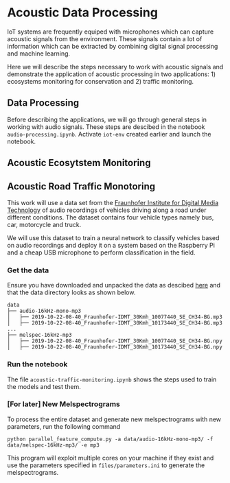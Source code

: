 # Acoustic Data Processing
IoT systems are frequently equiped with microphones which can capture acoustic signals from the environment. These signals contain a lot of information which can be extracted by combining digital signal processing and machine learning.

Here we will describe the steps necessary to work with acoustic signals and demonstrate the application of acoustic processing in two applications: 1) ecosystems monitoring for conservation and 2) traffic monitoring.

## Data Processing

Before describing the applications, we will go through general steps in working with audio signals. These steps are descibed in the notebook `audio-processing.ipynb`. Activate `iot-env` created earlier and launch the notebook.



## Acoustic Ecosytstem Monitoring


## Acoustic Road Traffic Monotoring
This work will use a data set from the [Fraunhofer Institute for Digital Media Technology](https://www.idmt.fraunhofer.de/en/publications/traffic.html) of audio recordings of vehicles driving along a road under different conditions. The dataset contains four vehicle types namely bus, car, motorcycle and truck.

We will use this dataset to train a neural network to classify vehicles based on audio recordings and deploy it on a system  based on the Raspberry Pi and a cheap USB microphone to perform classification in the field.


### Get the data
Ensure you have downloaded and unpacked the data as descibed [here](../README.md) and that the data directory looks as shown below.

```
data
├── audio-16kHz-mono-mp3
│   ├── 2019-10-22-08-40_Fraunhofer-IDMT_30Kmh_10077440_SE_CH34-BG.mp3
│   ├── 2019-10-22-08-40_Fraunhofer-IDMT_30Kmh_10173440_SE_CH34-BG.mp3
...
├── melspec-16kHz-mp3
│   ├── 2019-10-22-08-40_Fraunhofer-IDMT_30Kmh_10077440_SE_CH34-BG.npy
│   ├── 2019-10-22-08-40_Fraunhofer-IDMT_30Kmh_10173440_SE_CH34-BG.npy
```




### Run the notebook
The file `acoustic-traffic-monitoring.ipynb` shows the steps used to train the models and test them.


### [For later] New Melspectrograms
To process the entire dataset and generate new melspectrograms with new parameters, run the following command

```
python parallel_feature_compute.py -a data/audio-16kHz-mono-mp3/ -f data/melspec-16kHz-mp3/ -e mp3
```

This program will exploit multiple cores on your machine if they exist and use the parameters specified in `files/parameters.ini` to generate the melspectrograms.
